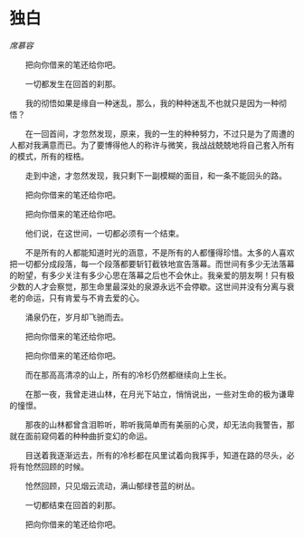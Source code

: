 # 独白

*席慕容*

　　把向你借来的笔还给你吧。

　　一切都发生在回首的刹那。

　　我的彻悟如果是缘自一种迷乱，那么，我的种种迷乱不也就只是因为一种彻悟？

　　在一回首间，才忽然发现，原来，我的一生的种种努力，不过只是为了周遭的人都对我满意而已。为了要博得他人的称许与微笑，我战战兢兢地将自己套入所有的模式，所有的桎梏。

　　走到中途，才忽然发现，我只剩下一副模糊的面目，和一条不能回头的路。

　　把向你借来的笔还给你吧。

　　把向你借来的笔还给你吧。

　　他们说，在这世间，一切都必须有一个结束。

　　不是所有的人都能知道时光的涵意，不是所有的人都懂得珍惜。太多的人喜欢把一切都分成段落，每一个段落都要斩钉截铁地宣告落幕。而世间有多少无法落幕的盼望，有多少关注有多少心思在落幕之后也不会休止。我亲爱的朋友啊！只有极少数的人才会察觉，那生命里最深处的泉源永远不会停歇。这世间并没有分离与衰老的命运，只有肯爱与不肯去爱的心。

　　涌泉仍在，岁月却飞驰而去。

　　把向你借来的笔还给你吧。

　　把向你借来的笔还给你吧。

　　而在那高高清凉的山上，所有的冷杉仍然都继续向上生长。

　　在那一夜，我曾走进山林，在月光下站立，悄悄说出，一些对生命的极为谦卑的憧憬。

　　那夜的山林都曾含泪聆听，聆听我简单而有美丽的心灵，却无法向我警告，那就在面前窥伺着的种种曲折变幻的命运。

　　目送着我逐渐远去，所有的冷杉都在风里试着向我挥手，知道在路的尽头，必将有怆然回顾的时候。

　　怆然回顾，只见烟云流动，满山郁绿苍蓝的树丛。

　　一切都结束在回首的刹那。

　　把向你借来的笔还给你吧。